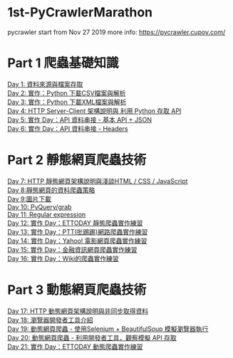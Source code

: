 # 1st-PyCrawlerMarathon
pycrawler start from Nov 27 2019
more info: https://pycrawler.cupoy.com/
# Part 1 爬蟲基礎知識
<a href=https://github.com/jasonliu1990/1st-PyCrawlerMarathon/blob/master/homework/Day001_HW.ipynb>Day 1: 資料來源與檔案存取</a></br>
<a href=https://github.com/jasonliu1990/1st-PyCrawlerMarathon/blob/master/homework/Day002_HW.ipynb>Day 2: 實作：Python 下載CSV檔案與解析</a></br>
<a href=https://github.com/jasonliu1990/1st-PyCrawlerMarathon/blob/master/homework/Day003_HW.ipynb>Day 3: 實作：Python 下載XML檔案與解析</a></br>
<a href=https://github.com/jasonliu1990/1st-PyCrawlerMarathon/blob/master/homework/Day004_HW.ipynb>Day 4: HTTP Server-Client 架構說明與 利用 Python 存取 API</a></br>
<a href=https://github.com/jasonliu1990/1st-PyCrawlerMarathon/blob/master/homework/Day005_HW.ipynb>Day 5: 實作 Day：API 資料串接 - 基本 API + JSON</a></br>
<a href=https://github.com/jasonliu1990/1st-PyCrawlerMarathon/blob/master/homework/Day006_HW.ipynb>Day 6: 實作 Day：API 資料串接 - Headers</a></br>
# Part 2 靜態網頁爬蟲技術
<a href=https://github.com/jasonliu1990/1st-PyCrawlerMarathon/blob/master/homework/Day007_HW.ipynb>Day 7: HTTP 靜態網頁架構說明與淺談HTML / CSS / JavaScript</a></br>
<a href=https://github.com/jasonliu1990/1st-PyCrawlerMarathon/blob/master/homework/Day008_HW.ipynb>Day 8:靜態網頁的資料爬蟲策略</a></br>
<a href=https://github.com/jasonliu1990/1st-PyCrawlerMarathon/blob/master/homework/Day009_HW.ipynb>Day 9:圖片下載</a></br>
<a href=https://github.com/jasonliu1990/1st-PyCrawlerMarathon/blob/master/homework/Day010_HW.ipynb>Day 10: PyQuery/grab</a></br>
<a href=https://github.com/jasonliu1990/1st-PyCrawlerMarathon/blob/master/homework/Day011_HW.ipynb>Day 11: Regular expression</a></br>
<a href=https://github.com/jasonliu1990/1st-PyCrawlerMarathon/blob/master/homework/Day012_HW.ipynb>Day 12: 實作 Day：ETTODAY 靜態爬蟲實作練習</a></br>
<a href=https://github.com/jasonliu1990/1st-PyCrawlerMarathon/blob/master/homework/Day013_HW.ipynb>Day 13: 實作 Day：PTT(批踢踢)網路爬蟲實作練習</a></br>
<a href=https://github.com/jasonliu1990/1st-PyCrawlerMarathon/blob/master/homework/Day014_HW.ipynb>Day 14: 實作 Day：Yahoo! 電影網頁爬蟲實作練習</a></br>
<a href=https://github.com/jasonliu1990/1st-PyCrawlerMarathon/blob/master/homework/Day015_HW.ipynb>Day 15: 實作 Day：金融資訊網頁爬蟲實作練習</a></br>
<a href=https://github.com/jasonliu1990/1st-PyCrawlerMarathon/blob/master/homework/Day016_HW.ipynb>Day 16: 實作 Day：Wiki的爬蟲實作練習</a></br>
# Part 3 動態網頁爬蟲技術
<a href=https://github.com/jasonliu1990/1st-PyCrawlerMarathon/blob/master/homework/Day017_HW.ipynb>Day 17: HTTP 動態網頁架構說明與非同步取得資料</a></br>
<a href=https://github.com/jasonliu1990/1st-PyCrawlerMarathon/blob/master/homework/Day018_HW.ipynb>Day 18: 瀏覽器開發者工具介紹</a></br>
<a href=https://github.com/jasonliu1990/1st-PyCrawlerMarathon/blob/master/homework/Day019_HW.ipynb>Day 19: 動態網頁爬蟲 - 使用Selenium + BeautifulSoup 模擬瀏覽器執行</a></br>
<a href=https://github.com/jasonliu1990/1st-PyCrawlerMarathon/blob/master/homework/Day020_HW.ipynb>Day 20: 動態網頁爬蟲 - 利用開發者工具，觀察模擬 API 存取</a></br>
<a href=https://github.com/jasonliu1990/1st-PyCrawlerMarathon/blob/master/homework/Day021_HW.ipynb>Day 21: 實作 Day：ETTODAY 動態爬蟲實作練習</a></br>

